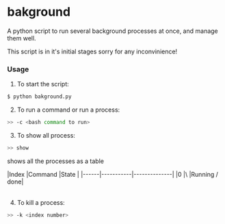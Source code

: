 # bakground
A python script to run several background processes at once, and manage them well.

This script is in it's initial stages sorry for any inconvinience!

### Usage
1. To start the script:
```bash
$ python bakground.py
```

2. To run a command or run a process:
```bash
>> -c <bash command to run>
```

3. To show all process:
```bash
>> show
```

shows all the processes as a table
<table>
|Index |Command    |State         |
|------|-----------|--------------|
|0     |\<cmd\>    |Running / done|
</table>


4. To kill a process:
```bash
>> -k <index number>


